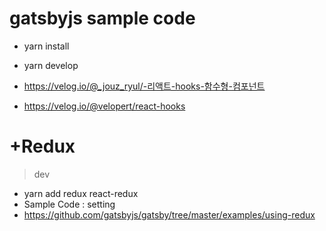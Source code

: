 # gatsbyjs sample code

- yarn install 
- yarn develop

- https://velog.io/@_jouz_ryul/-리액트-hooks-함수형-컴포넌트
- https://velog.io/@velopert/react-hooks

# +Redux

> dev
- yarn add redux react-redux
- Sample Code : setting 
- https://github.com/gatsbyjs/gatsby/tree/master/examples/using-redux


